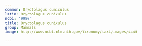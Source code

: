 ```yaml
---
common: Oryctolagus cuniculus
latin: Oryctolagus cuniculus
ncbi: '9986'
title: Oryctolagus cuniculus
group: Mammals
image: http://www.ncbi.nlm.nih.gov/Taxonomy/taxi/images/4445

---
```

